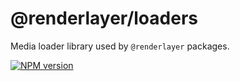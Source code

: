 # @renderlayer/loaders

Media loader library used by `@renderlayer` packages.

[![NPM version][npm-badge]][npm-url]

[npm-badge]: https://img.shields.io/npm/v/@renderlayer/loaders
[npm-url]: https://www.npmjs.com/package/@renderlayer/loaders

